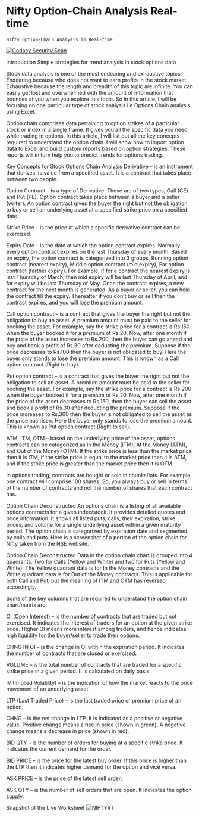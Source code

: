 # Nifty Option-Chain Analysis Real-time

    Nifty Option-Chain Analysis in Real-time

[![Codacy Security Scan](https://github.com/cyberjunky21/NiftyOptionChainAnalysisRealtime/actions/workflows/codacy.yml/badge.svg)](https://github.com/cyberjunky21/NiftyOptionChainAnalysisRealtime/actions/workflows/codacy.yml)

Introduction
Simple strategies for trend analysis in stock options data

Stock data analysis is one of the most endearing and exhaustive topics. Endearing because who does not want to earn profits in the stock market. Exhaustive because the length and breadth of this topic are infinite. You can easily get lost and overwhelmed with the amount of information that bounces at you when you explore this topic. So in this article, I will be focusing on one particular type of stock analysis i.e Options Chain analysis using Excel.

Option chain comprises data pertaining to option strikes of a particular stock or index in a single frame. It gives you all the specific data you need while trading in options. In this article, I will list out all the key concepts required to understand the option chain. I will show how to import option data to Excel and build custom reports based on option strategies. These reports will in turn help you to predict trends for options trading.

Key Concepts for Stock Options Chain Analysis
Derivative – is an instrument that derives its value from a specified asset. It is a contract that takes place between two people.

Option Contract – is a type of Derivative. These are of two types, Call (CE) and Put (PE). Option contract takes place between a buyer and a seller (writer). An option contract gives the buyer the right but not the obligation to buy or sell an underlying asset at a specified strike price on a specified date.

Strike Price – is the price at which a specific derivative contract can be exercised.

Expiry Date – is the date at which the option contract expires. Normally every option contract expires on the last Thursday of every month. Based on expiry, the option contract is categorized into 3 groups, Running option contract (nearest expiry), Middle option contract (mid expiry), Far option contract (farther expiry). For example, if for a contract the nearest expiry is last Thursday of March, then mid expiry will be last Thursday of April, and far expiry will be last Thursday of May. Once the contract expires, a new contract for the next month is generated. As a buyer or seller, you can hold the contract till the expiry. Thereafter if you don’t buy or sell then the contract expires, and you will lose the premium amount.

Call option contract – is a contract that gives the buyer the right but not the obligation to buy an asset. A premium amount must be paid to the seller for booking the asset. For example, say the strike price for a contract is Rs.150 when the buyer booked it for a premium of Rs.20. Now, after one month if the price of the asset increases to Rs.200, then the buyer can go ahead and buy and book a profit of Rs.30 after deducting the premium. Suppose if the price decreases to Rs.100 then the buyer is not obligated to buy. Here the buyer only stands to lose the premium amount. This is known as a Call option contract (Right to buy).

Put option contract – is a contract that gives the buyer the right but not the obligation to sell an asset. A premium amount must be paid to the seller for booking the asset. For example, say the strike price for a contract is Rs.200 when the buyer booked it for a premium of Rs.20. Now, after one month if the price of the asset decreases to Rs.150, then the buyer can sell the asset and book a profit of Rs.30 after deducting the premium. Suppose if the price increases to Rs.300 then the buyer is not obligated to sell the asset as the price has risen. Here the buyer only stands to lose the premium amount. This is known as Put option contract (Right to sell).

ATM, ITM, OTM – based on the underlying price of the asset, options contracts can be categorized as In the Money (ITM), At the Money (ATM), and Out of the Money (OTM). If the strike price is less than the market price then it is ITM, if the strike price is equal to the market price then it is ATM, and if the strike price is greater than the market price then it is OTM.

In options trading, contracts are bought or sold in chunks/lots. For example, one contract will comprise 100 shares. So, you always buy or sell in terms of the number of contracts and not the number of shares that each contract has.

Option Chain Deconstructed
An options chain is a listing of all available options contracts for a given index/stock. It provides detailed quotes and price information. It shows all listed puts, calls, their expiration, strike prices, and volume for a single underlying asset within a given maturity period. The option chain is categorized by expiration date and segmented by calls and puts. Here is a screenshot of a portion of the option chain for Nifty taken from the NSE website.

Option Chain Deconstructed
Data in the option chain chart is grouped into 4 quadrants. Two for Calls (Yellow and White) and two for Puts (Yellow and White). The Yellow quadrant data is for In the Money contracts and the White quadrant data is for Out of the Money contracts. This is applicable for both Call and Put, but the meaning of ITM and OTM has reversed accordingly.


Some of the key columns that are required to understand the option chain chart/matrix are:

OI (Open Interest) – is the number of contracts that are traded but not exercised. It indicates the interest of traders for an option at the given strike price. Higher OI means more interest among traders, and hence indicates high liquidity for the buyer/seller to trade their options.

CHNG IN OI – is the change in OI within the expiration period. It indicates the number of contracts that are closed or exercised.

VOLUME – is the total number of contracts that are traded for a specific strike price in a given period. It is calculated on daily basis.

IV (Implied Volatility) – is the indication of how the market reacts to the price movement of an underlying asset.

LTP (Last Traded Price) – is the last traded price or premium price of an option.

CHNG – is the net change in LTP. It is indicated as a positive or negative value. Positive change means a rise in price (shown in green). A negative change means a decrease in price (shown in red).

BID QTY – is the number of orders for buying at a specific strike price. It indicates the current demand for the order.

BID PRICE – is the price for the latest buy order. If this price is higher than the LTP then it indicates higher demand for the option and vice versa.

ASK PRICE – is the price of the latest sell order.

ASK QTY – is the number of sell orders that are open. It indicates the option supply.


Snapshot of the Live Worksheet
![NIFTYRT](https://user-images.githubusercontent.com/44409374/184597635-c7c50157-6b6e-4eb1-83c7-5802917ab898.png)

